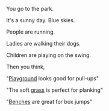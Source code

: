 You go to the park.

It's a sunny day. Blue skies.

People are running.

Ladies are walking their dogs.

Children are playing on the swing.

Then you think,

"[Playground](playground/playground.md) looks good for pull-ups"

"The soft [grass](grass/grass.md) is perfect for planking"

"[Benches](bench/bench.md) are great for box jumps"